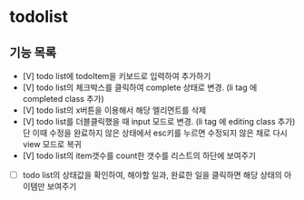 # todolist

## 기능 목록

- [V] todo list에 todoItem을 키보드로 입력하여 추가하기
- [V] todo list의 체크박스를 클릭하여 complete 상태로 변경. (li tag 에 completed class 추가)
- [V] todo list의 x버튼을 이용해서 해당 엘리먼트를 삭제
- [V] todo list를 더블클릭했을 때 input 모드로 변경. (li tag 에 editing class 추가) 단 이때 수정을 완료하지 않은 상태에서 esc키를 누르면 수정되지 않은 채로 다시 view 모드로 복귀
- [V] todo list의 item갯수를 count한 갯수를 리스트의 하단에 보여주기
- [ ] todo list의 상태값을 확인하여, 해야할 일과, 완료한 일을 클릭하면 해당 상태의 아이템만 보여주기